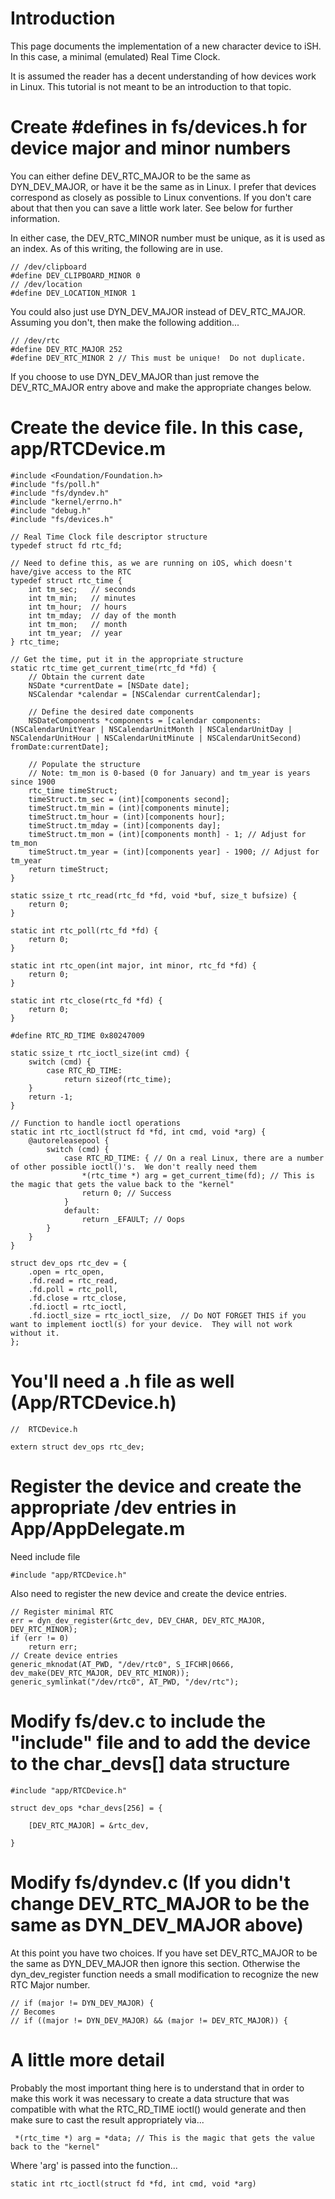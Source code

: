 # Introduction
This page documents the implementation of a new character device to iSH.  In this case, a
minimal (emulated) Real Time Clock.

It is assumed the reader has a decent understanding of how devices work in Linux.
This tutorial is not meant to be an introduction to that topic.

# Create #defines in fs/devices.h for device major and minor numbers

You can either define DEV_RTC_MAJOR to be the same as DYN_DEV_MAJOR, or 
have it be the same as in Linux.  I prefer that devices 
correspond as closely as possible to Linux conventions.  If you don't care 
about that then you can save a little work later.  See below for further 
information.

In either case, the DEV_RTC_MINOR number must be unique, as it is used as an
index.  As of this writing, the following are in use.

```
// /dev/clipboard
#define DEV_CLIPBOARD_MINOR 0
// /dev/location
#define DEV_LOCATION_MINOR 1
```

You could also just use DYN_DEV_MAJOR instead of DEV_RTC_MAJOR.  Assuming 
you don't, then make the following addition...

```
// /dev/rtc
#define DEV_RTC_MAJOR 252 
#define DEV_RTC_MINOR 2 // This must be unique!  Do not duplicate.
```

If you choose to use DYN_DEV_MAJOR than just remove the DEV_RTC_MAJOR entry 
above and make the appropriate changes below.

# Create the device file.  In this case, app/RTCDevice.m

```
#include <Foundation/Foundation.h>
#include "fs/poll.h"
#include "fs/dyndev.h"
#include "kernel/errno.h"
#include "debug.h"
#include "fs/devices.h"

// Real Time Clock file descriptor structure
typedef struct fd rtc_fd;

// Need to define this, as we are running on iOS, which doesn't have/give access to the RTC
typedef struct rtc_time {
    int tm_sec;   // seconds
    int tm_min;   // minutes
    int tm_hour;  // hours
    int tm_mday;  // day of the month
    int tm_mon;   // month
    int tm_year;  // year
} rtc_time;

// Get the time, put it in the appropriate structure
static rtc_time get_current_time(rtc_fd *fd) {
    // Obtain the current date
    NSDate *currentDate = [NSDate date];
    NSCalendar *calendar = [NSCalendar currentCalendar];

    // Define the desired date components
    NSDateComponents *components = [calendar components:(NSCalendarUnitYear | NSCalendarUnitMonth | NSCalendarUnitDay | NSCalendarUnitHour | NSCalendarUnitMinute | NSCalendarUnitSecond) fromDate:currentDate];

    // Populate the structure
    // Note: tm_mon is 0-based (0 for January) and tm_year is years since 1900
    rtc_time timeStruct;
    timeStruct.tm_sec = (int)[components second];
    timeStruct.tm_min = (int)[components minute];
    timeStruct.tm_hour = (int)[components hour];
    timeStruct.tm_mday = (int)[components day];
    timeStruct.tm_mon = (int)[components month] - 1; // Adjust for tm_mon
    timeStruct.tm_year = (int)[components year] - 1900; // Adjust for tm_year
    return timeStruct;
}

static ssize_t rtc_read(rtc_fd *fd, void *buf, size_t bufsize) {
    return 0;
}

static int rtc_poll(rtc_fd *fd) {
    return 0;
}

static int rtc_open(int major, int minor, rtc_fd *fd) {
    return 0;
}

static int rtc_close(rtc_fd *fd) {
    return 0;
}

#define RTC_RD_TIME 0x80247009

static ssize_t rtc_ioctl_size(int cmd) {
    switch (cmd) {
        case RTC_RD_TIME:
            return sizeof(rtc_time);
    }
    return -1;
}

// Function to handle ioctl operations
static int rtc_ioctl(struct fd *fd, int cmd, void *arg) {
    @autoreleasepool {
        switch (cmd) {
            case RTC_RD_TIME: { // On a real Linux, there are a number of other possible ioctl()'s.  We don't really need them
                *(rtc_time *) arg = get_current_time(fd); // This is the magic that gets the value back to the "kernel"
                return 0; // Success
            }
            default:
                return _EFAULT; // Oops
        }
    }
}

struct dev_ops rtc_dev = {
    .open = rtc_open,
    .fd.read = rtc_read,
    .fd.poll = rtc_poll,
    .fd.close = rtc_close,
    .fd.ioctl = rtc_ioctl,
    .fd.ioctl_size = rtc_ioctl_size,  // Do NOT FORGET THIS if you want to implement ioctl(s) for your device.  They will not work without it.
};
```

# You'll need a .h file as well (App/RTCDevice.h)
```
//  RTCDevice.h

extern struct dev_ops rtc_dev;
```

# Register the device and create the appropriate /dev entries in App/AppDelegate.m


Need include file
```
#include "app/RTCDevice.h"
```

Also need to register the new device and create the device entries.
```
// Register minimal RTC
err = dyn_dev_register(&rtc_dev, DEV_CHAR, DEV_RTC_MAJOR, DEV_RTC_MINOR);
if (err != 0)
    return err;
// Create device entries
generic_mknodat(AT_PWD, "/dev/rtc0", S_IFCHR|0666, dev_make(DEV_RTC_MAJOR, DEV_RTC_MINOR));
generic_symlinkat("/dev/rtc0", AT_PWD, "/dev/rtc");
```

# Modify fs/dev.c to include the "include" file and to add the device to the char_devs[] data structure

```
#include "app/RTCDevice.h"
```

```
struct dev_ops *char_devs[256] = {
```

```
    [DEV_RTC_MAJOR] = &rtc_dev,
```
```
}
```

# Modify fs/dyndev.c (If you didn't change DEV_RTC_MAJOR to be the same as DYN_DEV_MAJOR above)

At this point you have two choices.  If you have set DEV_RTC_MAJOR to be the 
same as DYN_DEV_MAJOR then ignore this section.  Otherwise the dyn_dev_register 
function needs a small modification to recognize the new RTC Major number.
```
// if (major != DYN_DEV_MAJOR) {
// Becomes
// if ((major != DYN_DEV_MAJOR) && (major != DEV_RTC_MAJOR)) {
```
# A little more detail

Probably the most important thing here is to understand that in order to make this work it was necessary to create a data structure that was compatible with what the RTC_RD_TIME ioctl() would generate and then make sure to cast the result appropriately via...

```
 *(rtc_time *) arg = *data; // This is the magic that gets the value back to the "kernel"
```

Where 'arg' is passed into the function...

```
static int rtc_ioctl(struct fd *fd, int cmd, void *arg)
```